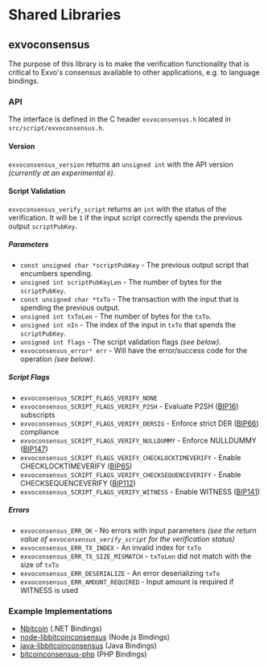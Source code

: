 Shared Libraries
================

## exvoconsensus

The purpose of this library is to make the verification functionality that is critical to Exvo's consensus available to other applications, e.g. to language bindings.

### API

The interface is defined in the C header `exvoconsensus.h` located in  `src/script/exvoconsensus.h`.

#### Version

`exvoconsensus_version` returns an `unsigned int` with the API version *(currently at an experimental `0`)*.

#### Script Validation

`exvoconsensus_verify_script` returns an `int` with the status of the verification. It will be `1` if the input script correctly spends the previous output `scriptPubKey`.

##### Parameters
- `const unsigned char *scriptPubKey` - The previous output script that encumbers spending.
- `unsigned int scriptPubKeyLen` - The number of bytes for the `scriptPubKey`.
- `const unsigned char *txTo` - The transaction with the input that is spending the previous output.
- `unsigned int txToLen` - The number of bytes for the `txTo`.
- `unsigned int nIn` - The index of the input in `txTo` that spends the `scriptPubKey`.
- `unsigned int flags` - The script validation flags *(see below)*.
- `exvoconsensus_error* err` - Will have the error/success code for the operation *(see below)*.

##### Script Flags
- `exvoconsensus_SCRIPT_FLAGS_VERIFY_NONE`
- `exvoconsensus_SCRIPT_FLAGS_VERIFY_P2SH` - Evaluate P2SH ([BIP16](https://github.com/bitcoin/bips/blob/master/bip-0016.mediawiki)) subscripts
- `exvoconsensus_SCRIPT_FLAGS_VERIFY_DERSIG` - Enforce strict DER ([BIP66](https://github.com/bitcoin/bips/blob/master/bip-0066.mediawiki)) compliance
- `exvoconsensus_SCRIPT_FLAGS_VERIFY_NULLDUMMY` - Enforce NULLDUMMY ([BIP147](https://github.com/bitcoin/bips/blob/master/bip-0147.mediawiki))
- `exvoconsensus_SCRIPT_FLAGS_VERIFY_CHECKLOCKTIMEVERIFY` - Enable CHECKLOCKTIMEVERIFY ([BIP65](https://github.com/bitcoin/bips/blob/master/bip-0065.mediawiki))
- `exvoconsensus_SCRIPT_FLAGS_VERIFY_CHECKSEQUENCEVERIFY` - Enable CHECKSEQUENCEVERIFY ([BIP112](https://github.com/bitcoin/bips/blob/master/bip-0112.mediawiki))
- `exvoconsensus_SCRIPT_FLAGS_VERIFY_WITNESS` - Enable WITNESS ([BIP141](https://github.com/bitcoin/bips/blob/master/bip-0141.mediawiki))

##### Errors
- `exvoconsensus_ERR_OK` - No errors with input parameters *(see the return value of `exvoconsensus_verify_script` for the verification status)*
- `exvoconsensus_ERR_TX_INDEX` - An invalid index for `txTo`
- `exvoconsensus_ERR_TX_SIZE_MISMATCH` - `txToLen` did not match with the size of `txTo`
- `exvoconsensus_ERR_DESERIALIZE` - An error deserializing `txTo`
- `exvoconsensus_ERR_AMOUNT_REQUIRED` - Input amount is required if WITNESS is used

### Example Implementations
- [Nbitcoin](https://github.com/NicolasDorier/Nbitcoin/blob/master/Nbitcoin/Script.cs#L814) (.NET Bindings)
- [node-libbitcoinconsensus](https://github.com/bitpay/node-libbitcoinconsensus) (Node.js Bindings)
- [java-libbitcoinconsensus](https://github.com/dexX7/java-libbitcoinconsensus) (Java Bindings)
- [bitcoinconsensus-php](https://github.com/Bit-Wasp/bitcoinconsensus-php) (PHP Bindings)
